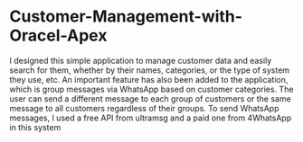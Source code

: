 # Customer-Management-with-Oracel-Apex

I designed this simple application to manage customer data and easily search for them, whether by their names, categories, or the type of system they use, etc. An important feature has also been added to the application, which is group messages via WhatsApp based on customer categories. The user can send a different message to each group of customers or the same message to all customers regardless of their groups. To send WhatsApp messages, I used a free API from ultramsg and a paid one from 4WhatsApp in this system
